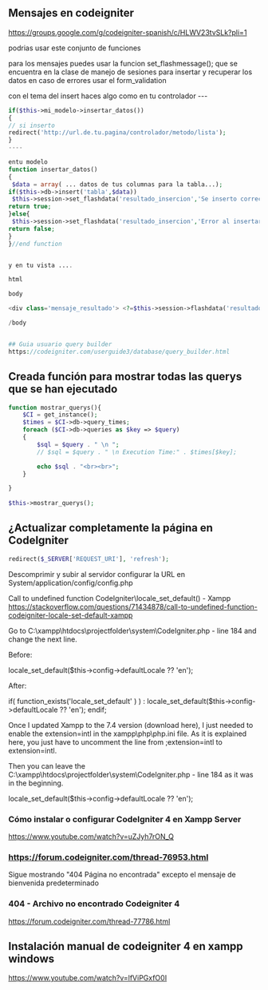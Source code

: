 ## Mensajes en codeigniter
https://groups.google.com/g/codeigniter-spanish/c/HLWV23tvSLk?pli=1

podrias usar este conjunto de funciones

para los mensajes puedes usar la funcion set_flashmessage(); que se encuentra en la clase de manejo de sesiones
para insertar y recuperar los datos en caso de errores usar el form_validation

con el tema del insert haces algo como
en tu controlador ---

```php
if($this->mi_modelo->insertar_datos())
{
// si inserto
redirect('http://url.de.tu.pagina/controlador/metodo/lista');
}
----

entu modelo
function insertar_datos()
{
 $data = array( ... datos de tus columnas para la tabla...);
if($this->db->insert('tabla',$data))
 $this->session->set_flashdata('resultado_insercion','Se inserto correctamente el registro');
return true;
}else{
 $this->session->set_flashdata('resultado_insercion','Error al insertar el registro');
return false;
}
}//end function


y en tu vista ....

html

body

<div class='mensaje_resultado'> <?=$this->session->flashdata('resultado_insercion'); ?> </div>

/body


## Guia usuario query builder
https://codeigniter.com/userguide3/database/query_builder.html

```

## Creada función para mostrar todas las querys que se han ejecutado

```php
function mostrar_querys(){
	$CI = get_instance();
	$times = $CI->db->query_times;
	foreach ($CI->db->queries as $key => $query) 
	{ 
		$sql = $query . " \n "; 
		// $sql = $query . " \n Execution Time:" . $times[$key]; 

		echo $sql . "<br><br>";    
	}

}
    
$this->mostrar_querys();
```
    
    

## ¿Actualizar completamente la página en CodeIgniter
```php
redirect($_SERVER['REQUEST_URI'], 'refresh');
```

Descomprimir y subir al servidor
configurar la URL en System/application/config/config.php


Call to undefined function CodeIgniter\locale_set_default() - Xampp
https://stackoverflow.com/questions/71434878/call-to-undefined-function-codeigniter-locale-set-default-xampp

Go to C:\xampp\htdocs\projectfolder\system\CodeIgniter.php - line 184 and change the next line.

Before:

locale_set_default($this->config->defaultLocale ?? 'en');

After:

if( function_exists('locale_set_default' ) ) :
    locale_set_default($this->config->defaultLocale ?? 'en');
    endif;

Once I updated Xampp to the 7.4 version (download here), I just needed to enable the extension=intl in the xampp\php\php.ini file. As it is explained here, you just have to uncomment the line from ;extension=intl to extension=intl.

Then you can leave the C:\xampp\htdocs\projectfolder\system\CodeIgniter.php - line 184 as it was in the beginning.

locale_set_default($this->config->defaultLocale ?? 'en');

### Cómo instalar o configurar CodeIgniter 4 en Xampp Server
https://www.youtube.com/watch?v=uZJyh7rON_Q


### https://forum.codeigniter.com/thread-76953.html 
 Sigue mostrando "404 Página no encontrada" excepto el mensaje de bienvenida predeterminado 
 
 ###  404 - Archivo no encontrado Codeigniter 4 
 https://forum.codeigniter.com/thread-77786.html
 
 ## Instalación manual de codeigniter 4 en xampp windows
  https://www.youtube.com/watch?v=lfViPGxfO0I

 
